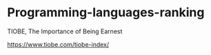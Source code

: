 # Programming-languages-ranking

TIOBE, The Importance of Being Earnest

https://www.tiobe.com/tiobe-index/
